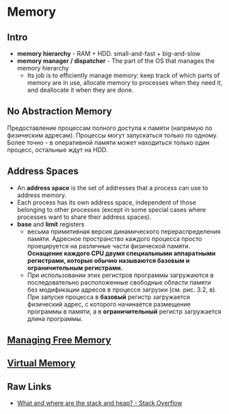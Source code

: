 # Memory
## Intro
* **memory hierarchy** - RAM + HDD. small-and-fast + big-and-slow
* **memory manager / dispatcher** - The part of the OS that manages the memory hierarchy 
	* Its job is to efficiently manage memory: keep track of which parts of memory are in use, allocate memory to processes when they need it, and deallocate it when they are done. 

## No Abstraction Memory
Предоставление процессам полного доступа к памяти (напрямую по физическим адресам). Процессы могут запускаться только по одному. Более точно - в оперативной памяти может находиться только один процесс, остальные ждут на HDD. 

## Address Spaces
* An **address space** is the set of addresses that a process can use to address memory. 
* Each process has its own address space, independent of those belonging to other processes (except in some special cases where processes want to share their address spaces).
* **base** and **limit** registers
	* весьма примитивная версия динамического перераспределения памяти. Адресное пространство каждого процесса просто проецируется на различные части физической памяти. **Оснащение каждого CPU двумя специальными аппаратными регистрами, которые обычно называются базовым и ограничительным регистрами.**
	* При использовании этих регистров программы загружаются в последовательно расположенные свободные области памяти без модификации адресов в процессе загрузки (см. рис. 3.2, в). При запуске процесса в **базовый** регистр загружается физический адрес, с которого начинается размещение программы в памяти, а в **ограничительный** регистр загружается длина программы.

## [Managing Free Memory](managing-free-memory.md)
## [Virtual Memory](virtual-memory.md)
## Raw Links
* [What and where are the stack and heap? - Stack Overflow](http://stackoverflow.com/questions/79923/what-and-where-are-the-stack-and-heap)
